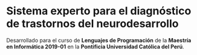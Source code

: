 # Sistema experto para el diagnóstico de trastornos del neurodesarrollo

Desarrollado para el curso de **Lenguajes de Programación** de la **Maestría en Informática 2019-01** en la **Pontificia Universidad Católica del Perú**.

